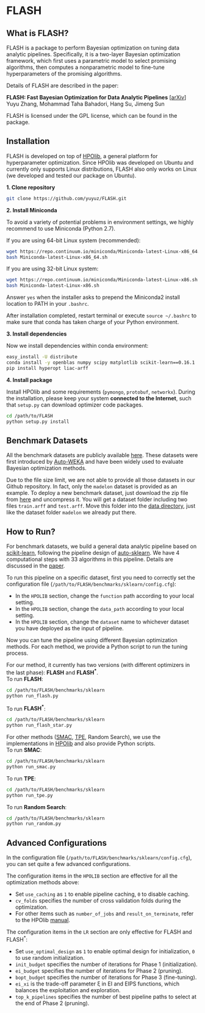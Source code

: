 # FLASH

## What is FLASH?

FLASH is a package to perform Bayesian optimization on tuning data analytic pipelines. Specifically, it is a two-layer Bayesian optimization framework, which first uses a parametric model to select promising algorithms, then computes a nonparametric model to fine-tune hyperparameters of the promising algorithms.

Details of FLASH are described in the paper:

**FLASH: Fast Bayesian Optimization for Data Analytic Pipelines** [[arXiv](http://arxiv.org/abs/1602.06468)]  
Yuyu Zhang, Mohammad Taha Bahadori, Hang Su, Jimeng Sun

FLASH is licensed under the GPL license, which can be found in the package.

## Installation

FLASH is developed on top of [HPOlib](http://www.automl.org/hpolib.html), a general platform for hyperparameter optimization. Since HPOlib was developed on Ubuntu and currently only supports Linux distributions, FLASH also only works on Linux (we developed and tested our package on Ubuntu).

**1. Clone repository**
```bash
git clone https://github.com/yuyuz/FLASH.git
```

**2. Install Miniconda**

To avoid a variety of potential problems in environment settings, we highly recommend to use Miniconda (Python 2.7).

If you are using 64-bit Linux system (recommended):
```bash
wget https://repo.continuum.io/miniconda/Miniconda-latest-Linux-x86_64.sh
bash Miniconda-latest-Linux-x86_64.sh
```

If you are using 32-bit Linux system:
```bash
wget https://repo.continuum.io/miniconda/Miniconda-latest-Linux-x86.sh
bash Miniconda-latest-Linux-x86.sh
```

Answer ``yes`` when the installer asks to prepend the Miniconda2 install location to PATH in your ``.bashrc``. 

After installation completed, restart terminal or execute ``source ~/.bashrc`` to make sure that conda has taken charge of your Python environment.

**3. Install dependencies**

Now we install dependencies within conda environment:
```bash
easy_install -U distribute
conda install -y openblas numpy scipy matplotlib scikit-learn==0.16.1
pip install hyperopt liac-arff
```

**4. Install package**

Install HPOlib and some requirements (``pymongo``, ``protobuf``, ``networkx``). During the installation, please keep your system **connected to the Internet**, such that ``setup.py`` can download optimizer code packages.
```bash
cd /path/to/FLASH
python setup.py install
```

## Benchmark Datasets

All the benchmark datasets are publicly available [here](http://www.cs.ubc.ca/labs/beta/Projects/autoweka/datasets). These datasets were first introduced by [Auto-WEKA](http://www.cs.ubc.ca/labs/beta/Projects/autoweka) and have been widely used to evaluate Bayesian optimization methods.

Due to the file size limit, we are not able to provide all those datasets in our Github repository. In fact, only the ``madelon`` dataset is provided as an example. To deploy a new benchmark dataset, just download the zip file from [here](http://www.cs.ubc.ca/labs/beta/Projects/autoweka/datasets) and uncompress it. You will get a dataset folder including two files ``train.arff`` and ``test.arff``. Move this folder into the [data directory](https://github.com/yuyuz/FLASH/tree/master/data), just like the dataset folder ``madelon`` we already put there.

## How to Run?

For benchmark datasets, we build a general data analytic pipeline based on [scikit-learn](http://scikit-learn.org), following the pipeline design of [auto-sklearn](https://github.com/automl/auto-sklearn). We have 4 computational steps with 33 algorithms in this pipeline. Details are discussed in the [paper](http://arxiv.org/abs/1602.06468).

To run this pipeline on a specific dataset, first you need to correctly set the configuration file (``/path/to/FLASH/benchmarks/sklearn/config.cfg``):

* In the ``HPOLIB`` section, change the ``function`` path according to your local setting.
* In the ``HPOLIB`` section, change the ``data_path`` according to your local setting.
* In the ``HPOLIB`` section, change the ``dataset`` name to whichever dataset you have deployed as the input of pipeline.

Now you can tune the pipeline using different Bayesian optimization methods. For each method, we provide a Python script to run the tuning process.

For our method, it currently has two versions (with different optimizers in the last phase): **FLASH** and **FLASH<sup>*</sup>**.  
To run **FLASH**:
```bash
cd /path/to/FLASH/benchmarks/sklearn
python run_flash.py
```

To run **FLASH<sup>*</sup>**:
```bash
cd /path/to/FLASH/benchmarks/sklearn
python run_flash_star.py
```

For other methods ([SMAC](http://www.cs.ubc.ca/labs/beta/Projects/SMAC), [TPE](http://jaberg.github.io/hyperopt), Random Search), we use the implementations in [HPOlib](http://www.automl.org/hpolib.html) and also provide Python scripts.  
To run **SMAC**:
```bash
cd /path/to/FLASH/benchmarks/sklearn
python run_smac.py
```

To run **TPE**:
```bash
cd /path/to/FLASH/benchmarks/sklearn
python run_tpe.py
```

To run **Random Search**:
```bash
cd /path/to/FLASH/benchmarks/sklearn
python run_random.py
```

## Advanced Configurations

In the configuration file (``/path/to/FLASH/benchmarks/sklearn/config.cfg``), you can set quite a few advanced configurations.

The configuration items in the ``HPOLIB`` section are effective for all the optimization methods above:

* Set ``use_caching`` as ``1`` to enable pipeline caching, ``0`` to disable caching.
* ``cv_folds`` specifies the number of cross validation folds during the optimization.
* For other items such as ``number_of_jobs`` and ``result_on_terminate``, refer to the HPOlib [manual](http://www.automl.org/manual.html).

The configuration items in the ``LR`` section are only effective for FLASH and FLASH<sup>*</sup>:

* Set ``use_optimal_design`` as ``1`` to enable optimal design for initialization, ``0`` to use random initialization.
* ``init_budget`` specifies the number of iterations for Phase 1 (initialization).
* ``ei_budget`` specifies the number of iterations for Phase 2 (pruning).
* ``bopt_budget`` specifies the number of iterations for Phase 3 (fine-tuning).
* ``ei_xi`` is the trade-off parameter ξ in EI and EIPS functions, which balances the exploitation and
exploration.
* ``top_k_pipelines`` specifies the number of best pipeline paths to select at the end of Phase 2 (pruning).
